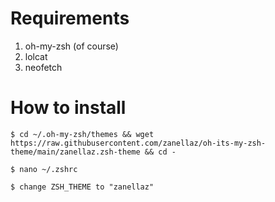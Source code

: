 # Requirements

1. oh-my-zsh (of course)
2. lolcat
3. neofetch

# How to install

````
$ cd ~/.oh-my-zsh/themes && wget https://raw.githubusercontent.com/zanellaz/oh-its-my-zsh-theme/main/zanellaz.zsh-theme && cd -
````

````
$ nano ~/.zshrc
````

````
$ change ZSH_THEME to "zanellaz"
````